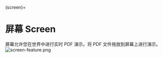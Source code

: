 (screen)=
# 屏幕 Screen

屏幕允许您在世界中进行实时 PDF 演示。将 PDF 文件拖放到屏幕上进行演示。
![screen-feature.png](https://wiki.cryptovoxels.com/screen-feature.png)